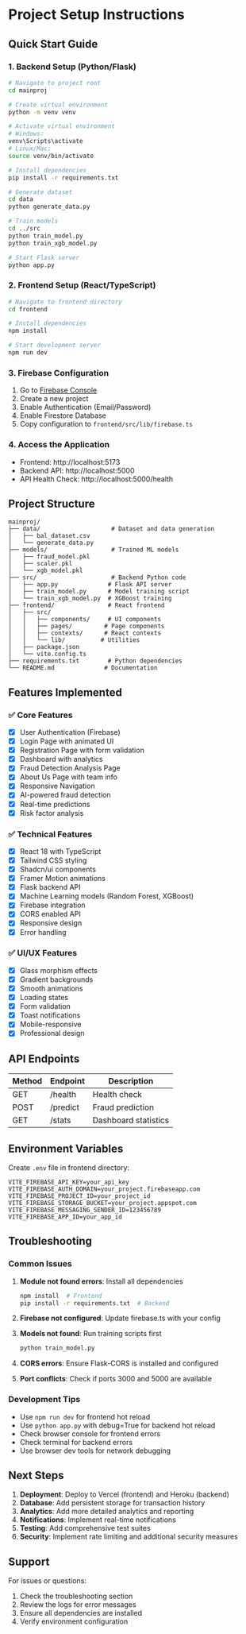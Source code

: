 # Project Setup Instructions

## Quick Start Guide

### 1. Backend Setup (Python/Flask)

```bash
# Navigate to project root
cd mainproj

# Create virtual environment
python -m venv venv

# Activate virtual environment
# Windows:
venv\Scripts\activate
# Linux/Mac:
source venv/bin/activate

# Install dependencies
pip install -r requirements.txt

# Generate dataset
cd data
python generate_data.py

# Train models
cd ../src
python train_model.py
python train_xgb_model.py

# Start Flask server
python app.py
```

### 2. Frontend Setup (React/TypeScript)

```bash
# Navigate to frontend directory
cd frontend

# Install dependencies
npm install

# Start development server
npm run dev
```

### 3. Firebase Configuration

1. Go to [Firebase Console](https://console.firebase.google.com)
2. Create a new project
3. Enable Authentication (Email/Password)
4. Enable Firestore Database
5. Copy configuration to `frontend/src/lib/firebase.ts`

### 4. Access the Application

- Frontend: http://localhost:5173
- Backend API: http://localhost:5000
- API Health Check: http://localhost:5000/health

## Project Structure

```
mainproj/
├── data/                    # Dataset and data generation
│   ├── bal_dataset.csv
│   └── generate_data.py
├── models/                  # Trained ML models
│   ├── fraud_model.pkl
│   ├── scaler.pkl
│   └── xgb_model.pkl
├── src/                     # Backend Python code
│   ├── app.py              # Flask API server
│   ├── train_model.py      # Model training script
│   └── train_xgb_model.py  # XGBoost training
├── frontend/               # React frontend
│   ├── src/
│   │   ├── components/     # UI components
│   │   ├── pages/         # Page components
│   │   ├── contexts/      # React contexts
│   │   └── lib/          # Utilities
│   ├── package.json
│   └── vite.config.ts
├── requirements.txt        # Python dependencies
└── README.md              # Documentation
```

## Features Implemented

### ✅ Core Features

- [x] User Authentication (Firebase)
- [x] Login Page with animated UI
- [x] Registration Page with form validation
- [x] Dashboard with analytics
- [x] Fraud Detection Analysis Page
- [x] About Us Page with team info
- [x] Responsive Navigation
- [x] AI-powered fraud detection
- [x] Real-time predictions
- [x] Risk factor analysis

### ✅ Technical Features

- [x] React 18 with TypeScript
- [x] Tailwind CSS styling
- [x] Shadcn/ui components
- [x] Framer Motion animations
- [x] Flask backend API
- [x] Machine Learning models (Random Forest, XGBoost)
- [x] Firebase integration
- [x] CORS enabled API
- [x] Responsive design
- [x] Error handling

### ✅ UI/UX Features

- [x] Glass morphism effects
- [x] Gradient backgrounds
- [x] Smooth animations
- [x] Loading states
- [x] Form validation
- [x] Toast notifications
- [x] Mobile-responsive
- [x] Professional design

## API Endpoints

| Method | Endpoint | Description          |
| ------ | -------- | -------------------- |
| GET    | /health  | Health check         |
| POST   | /predict | Fraud prediction     |
| GET    | /stats   | Dashboard statistics |

## Environment Variables

Create `.env` file in frontend directory:

```env
VITE_FIREBASE_API_KEY=your_api_key
VITE_FIREBASE_AUTH_DOMAIN=your_project.firebaseapp.com
VITE_FIREBASE_PROJECT_ID=your_project_id
VITE_FIREBASE_STORAGE_BUCKET=your_project.appspot.com
VITE_FIREBASE_MESSAGING_SENDER_ID=123456789
VITE_FIREBASE_APP_ID=your_app_id
```

## Troubleshooting

### Common Issues

1. **Module not found errors**: Install all dependencies

   ```bash
   npm install  # Frontend
   pip install -r requirements.txt  # Backend
   ```

2. **Firebase not configured**: Update firebase.ts with your config

3. **Models not found**: Run training scripts first

   ```bash
   python train_model.py
   ```

4. **CORS errors**: Ensure Flask-CORS is installed and configured

5. **Port conflicts**: Check if ports 3000 and 5000 are available

### Development Tips

- Use `npm run dev` for frontend hot reload
- Use `python app.py` with debug=True for backend hot reload
- Check browser console for frontend errors
- Check terminal for backend errors
- Use browser dev tools for network debugging

## Next Steps

1. **Deployment**: Deploy to Vercel (frontend) and Heroku (backend)
2. **Database**: Add persistent storage for transaction history
3. **Analytics**: Add more detailed analytics and reporting
4. **Notifications**: Implement real-time notifications
5. **Testing**: Add comprehensive test suites
6. **Security**: Implement rate limiting and additional security measures

## Support

For issues or questions:

1. Check the troubleshooting section
2. Review the logs for error messages
3. Ensure all dependencies are installed
4. Verify environment configuration
